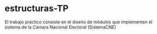 # estructuras-TP


El trabajo práctico consiste en el diseño de módulos que implementen el sistema de la Cámara Nacional Electoral
(SistemaCNE)
